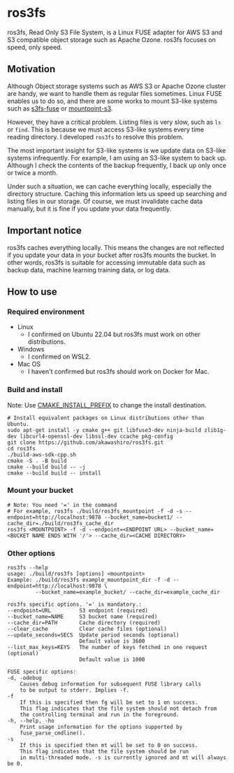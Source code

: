 # ros3fs
ros3fs, Read Only S3 File System, is a Linux FUSE adapter for AWS S3 and S3
compatible object storage such as Apache Ozone. ros3fs focuses on speed, only speed.

## Motivation
Although Object storage systems such as AWS S3 or Apache Ozone cluster are
handy, we want to handle them as regular files sometimes. Linux FUSE enables us
to do so, and there are some works to mount S3-like systems such as
[s3fs-fuse](https://github.com/s3fs-fuse/s3fs-fuse) or [mountpoint-s3](https://github.com/awslabs/mountpoint-s3).

However, they have a critical problem. Listing files is very slow, such as
`ls` or `find`. This is because we must access S3-like systems every time
reading directory. I developed `ros3fs` to resolve this problem.

The most important insight for S3-like systems is we update data on S3-like
systems infrequently. For example, I am using an S3-like system to back up.
Although I check the contents of the backup frequently, I back up only once or
twice a month.

Under such a situation, we can cache everything locally, especially the
directory structure. Caching this information lets us speed up searching and
listing files in our storage. Of course, we must invalidate cache data
manually, but it is fine if you update your data frequently.

## Important notice
ros3fs caches everything locally. This means the changes are not reflected if
you update your data in your bucket after ros3fs mounts the bucket. In other
words, ros3fs is suitable for accessing immutable data such as backup data,
machine learning training data, or log data.

## How to use
### Required environment
- Linux
    - I confirmed on Ubuntu 22.04 but ros3fs must work on other distributions.
- Windows
    - I confirmed on WSL2.
- Mac OS
    - I haven't confirmed but ros3fs should work on Docker for Mac.

### Build and install
Note: Use [CMAKE_INSTALL_PREFIX](https://cmake.org/cmake/help/v3.0/variable/CMAKE_INSTALL_PREFIX.html) to change the install destination.
```
# Install equivalent packages on Linux distributions other than Ubuntu.
sudo apt-get install -y cmake g++ git libfuse3-dev ninja-build zlib1g-dev libcurl4-openssl-dev libssl-dev ccache pkg-config
git clone https://github.com/akawashiro/ros3fs.git
cd ros3fs
./build-aws-sdk-cpp.sh
cmake -S . -B build
cmake --build build -- -j
cmake --build build -- install
```

### Mount your bucket
```
# Note: You need '=' in the command
# For example, ros3fs ./build/ros3fs_mountpoint -f -d -s --endpoint=http://localhost:9878 --bucket_name=bucket1/ --cache_dir=./build/ros3fs_cache_dir
ros3fs <MOUNTPOINT> -f -d --endpoint=<ENDPOINT URL> --bucket_name=<BUCKET NAME ENDS WITH '/'> --cache_dir=<CACHE DIRECTORY>
```

### Other options
```
ros3fs --help
usage: ./build/ros3fs [options] <mountpoint>
Example: ./build/ros3fs example_mountpoint_dir -f -d --endpoint=http://localhost:9878 \
         --bucket_name=example_bucket/ --cache_dir=example_cache_dir

ros3fs specific options. '=' is mandatory.:
--endpoint=URL         S3 endpoint (required)
--bucket_name=NAME     S3 bucket name (required)
--cache_dir=PATH       Cache directory (required)
--clear_cache          Clear cache files (optional)
--update_seconds=SECS  Update period seconds (optional)
                       Default value is 3600
--list_max_keys=KEYS   The number of keys fetched in one request (optional)
                       Default value is 1000

FUSE specific options:
-d, -odebug
    Causes debug information for subsequent FUSE library calls
    to be output to stderr. Implies -f.
-f
    If this is specified then fg will be set to 1 on success. 
    This flag indicates that the file system should not detach from 
    the controlling terminal and run in the foreground.
-h, --help, -ho
    Print usage information for the options supported by 
    fuse_parse_cmdline().
-s
    If this is specified then mt will be set to 0 on success. 
    This flag indicates that the file system should be run 
    in multi-threaded mode. -s is currently ignored and mt will always be 0.
```
